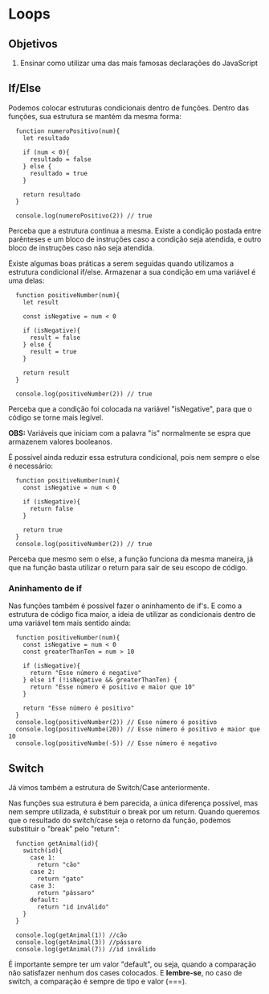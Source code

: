 # Loops

## Objetivos

 1. Ensinar como utilizar uma das mais famosas declarações do JavaScript

## If/Else

Podemos colocar estruturas condicionais dentro de funções.
Dentro das funções, sua estrutura se mantém da mesma forma:

```
  function numeroPositivo(num){
    let resultado

    if (num < 0){
      resultado = false
    } else {
      resultado = true
    }

    return resultado
  }

  console.log(numeroPositivo(2)) // true
```

Perceba que a estrutura continua a mesma. Existe a condição postada entre parênteses e um bloco de instruções caso a condição seja atendida, e outro bloco de instruções caso não seja atendida.

Existe algumas boas práticas a serem seguidas quando utilizamos a estrutura condicional if/else.
Armazenar a sua condição em uma variável é uma delas:

```
  function positiveNumber(num){
    let result

    const isNegative = num < 0

    if (isNegative){
      result = false
    } else {
      result = true
    }

    return result
  }

  console.log(positiveNumber(2)) // true
```

Perceba que a condição foi colocada na variável "isNegative", para que o código se torne mais legível.

**OBS:** Variáveis que iniciam com a palavra "is" normalmente se espra que armazenem valores booleanos.

É possível ainda reduzir essa estrutura condicional, pois nem sempre o else é necessário:

```
  function positiveNumber(num){
    const isNegative = num < 0

    if (isNegative){
      return false
    }
    
    return true
  }
  console.log(positiveNumber(2)) // true
```

Perceba que mesmo sem o else, a função funciona da mesma maneira, já que na função basta utilizar o return para sair de seu escopo de código.

### Aninhamento de if

Nas funções também é possível fazer o aninhamento de if's. E como a estrutura de código fica maior, a ideia de utilizar as condicionais dentro de uma variável tem mais sentido ainda:

```
  function positiveNumber(num){
    const isNegative = num < 0
    const greaterThanTen = num > 10

    if (isNegative){
      return "Esse número é negativo"
    } else if (!isNegative && greaterThanTen) {
      return "Esse número é positivo e maior que 10"
    }
    
    return "Esse número é positivo"
  }
  console.log(positiveNumber(2)) // Esse número é positivo
  console.log(positiveNumbe(20)) // Esse número é positivo e maior que 10
  console.log(positiveNumbe(-5)) // Esse número é negativo
```

## Switch

Já vimos também a estrutura de Switch/Case anteriormente.

Nas funções sua estrutura é bem parecida, a única diferença possível, mas nem sempre utilizada, é substituir o break por um return.
Quando queremos que o resultado do switch/case seja o retorno da função, podemos substituir o "break" pelo "return":

```
  function getAnimal(id){
    switch(id){
      case 1:
        return "cão"
      case 2:
        return "gato"
      case 3:
        return "pássaro"
      default:
        return "id inválido"
    }
  }

  console.log(getAnimal(1)) //cão
  console.log(getAnimal(3)) //pássaro
  console.log(getAnimal(7)) //id inválido
```

É importante sempre ter um valor "default", ou seja, quando a comparação não satisfazer nenhum dos cases colocados.
E **lembre-se**, no caso de switch, a comparação é sempre de tipo e valor (===).